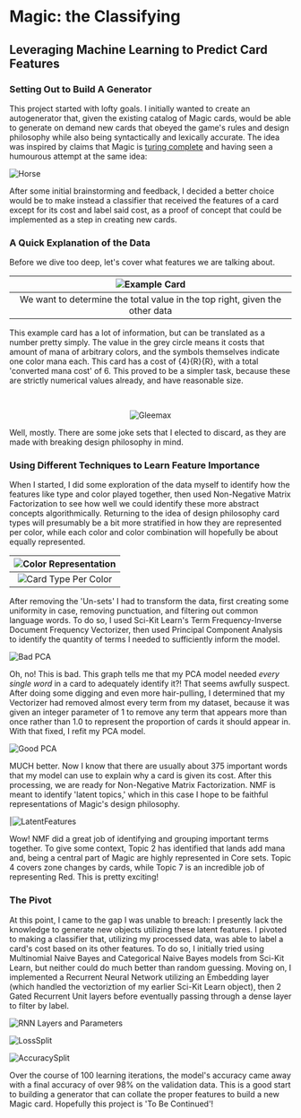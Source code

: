 
# Magic: the Classifying
## Leveraging Machine Learning to Predict Card Features

### Setting Out to Build A Generator
This project started with lofty goals. I initially wanted to create an autogenerator that, given the existing catalog of Magic cards, would be able to generate on demand new cards that obeyed the game's rules and design philosophy while also being syntactically and lexically accurate. The idea was inspired by claims that Magic is [turing complete](https://www.toothycat.net/~hologram/Turing/HowItWorks.html) and having seen a humourous attempt at the same idea:

![Horse](https://user-images.githubusercontent.com/43886791/113445675-f4ca5400-93bb-11eb-860d-a3a3b6e96e5f.png)

After some initial brainstorming and feedback, I decided a better choice would be to make instead a classifier that received the features of a card except for its cost and label said cost, as a proof of concept that could be implemented as a step in creating new cards.

### A Quick Explanation of the Data

Before we dive too deep, let's cover what features we are talking about.

<center>
  
|![Example Card](images/700px-Parts_of_a_Magic_card.webp)|
|:--:|
| We want to determine the total value in the top right, given the other data |
</center>

This example card has a lot of information, but can be translated as a number pretty simply. The value in the grey circle means it costs that amount of mana of arbitrary colors, and the symbols themselves indicate one color mana each. This card has a cost of {4}{R}{R}, with a total 'converted mana cost' of 6. This proved to be a simpler task, because these are strictly numerical values already, and have reasonable size.

<br>

<center>
  
![Gleemax](images/unh-121-gleemax.jpg)

</center>

Well, mostly. There are some joke sets that I elected to discard, as they are made with breaking design philosophy in mind. 

### Using Different Techniques to Learn Feature Importance

When I started, I did some exploration of the data myself to identify how the features like type and color played together, then used Non-Negative Matrix Factorization to see how well we could identify these more abstract concepts algorithmically. Returning to the idea of design philosophy card types will presumably be a bit more stratified in how they are represented per color, while each color and color combination will hopefully be about equally represented. 

<center>

|![Color Representation](images/ColorRepresentation.png)
|:--:|
|![Card Type Per Color](images/CardTypePerColor.png)

</center>

After removing the 'Un-sets' I had to transform the data, first creating some uniformity in case, removing punctuation, and filtering out common language words. To do so, I used Sci-Kit Learn's Term Frequency-Inverse Document Frequency Vectorizer, then used Principal Component Analysis to identify the quantity of terms I needed to sufficiently inform the model. 

![Bad PCA](images/badpca.png)

Oh, no! This is bad. This graph tells me that my PCA model needed *every single word* in a card to adequately identify it?! That seems awfully suspect. After doing some digging and even more hair-pulling, I determined that my Vectorizer had removed almost every term from my dataset, because it was given an integer parameter of 1 to remove any term that appears more than once rather than 1.0 to represent the proportion of cards it should appear in. With that fixed, I refit my PCA model.

![Good PCA](images/GoodPCA.png)

MUCH better. Now I know that there are usually about 375 important words that my model can use to explain why a card is given its cost. After this processing, we are ready for Non-Negative Matrix Factorization. NMF is meant to identify 'latent topics,' which in this case I hope to be faithful representations of Magic's design philosophy. 

|![LatentFeatures](https://user-images.githubusercontent.com/43886791/113439383-158cac80-93b0-11eb-8428-355953a3278c.png)

Wow! NMF did a great job of identifying and grouping important terms together. To give some context, Topic 2 has identified that lands add mana and, being a central part of Magic are highly represented in Core sets. Topic 4 covers zone changes by cards, while Topic 7 is an incredible job of representing Red. This is pretty exciting!

### The Pivot

At this point, I came to the gap I was unable to breach: I presently lack the knowledge to generate new objects utilizing these latent features. I pivoted to making a classifier that, utilizing my processed data, was able to label a card's cost based on its other features. To do so, I initially tried using Multinomial Naive Bayes and Categorical Naive Bayes models from Sci-Kit Learn, but neither could do much better than random guessing. Moving on, I implemented a Recurrent Neural Network utilizing an Embedding layer (which handled the vectoriztion of my earlier Sci-Kit Learn object), then 2 Gated Recurrent Unit layers before eventually passing through a dense layer to filter by label.

![RNN Layers and Parameters](images/RNNLayersParams.png)

![LossSplit](https://user-images.githubusercontent.com/43886791/113454975-20a30500-93cf-11eb-9471-0acb60c8a1b5.png)

![AccuracySplit](https://user-images.githubusercontent.com/43886791/113454984-24cf2280-93cf-11eb-8339-c9dd23908556.png)

Over the course of 100 learning iterations, the model's accuracy came away with a final accuracy of over 98% on the validation data. This is a good start to building a generator that can collate the proper features to build a new Magic card. Hopefully this project is 'To Be Continued'!
